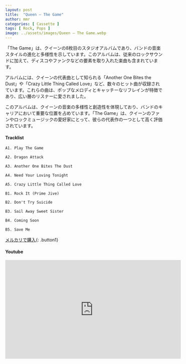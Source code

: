 ```yaml
---
layout: post
title:  "Queen – The Game"
author: mmr
categories: [ Cassette ]
tags: [ Rock, Pops ]
image: ../assets/images/Queen – The Game.webp
---
```


「The Game」は、クイーンの8枚目のスタジオアルバムであり、バンドの音楽スタイルの進化と多様性を示しています。このアルバムは、従来のロックサウンドに加えて、ディスコやファンクなどの要素を取り入れた楽曲も含まれています。

アルバムには、クイーンの代表曲として知られる「Another One Bites the Dust」や「Crazy Little Thing Called Love」など、数々のヒット曲が収録されています。これらの曲は、ポップなメロディとキャッチーなリフレインが特徴であり、広い層のリスナーに愛されました。

このアルバムは、クイーンの音楽の多様性と創造性を体現しており、バンドのキャリアにおいて重要な位置を占めています。「The Game」は、クイーンのファンやロックミュージックの愛好家にとって、彼らの代表作の一つとして高く評価されています。

#### Tracklist
```md
A1. Play The Game

A2. Dragon Attack

A3. Another One Bites The Dust

A4. Need Your Loving Tonight

A5. Crazy Little Thing Called Love

B1. Rock It (Prime Jive)

B2. Don't Try Suicide

B3. Sail Away Sweet Sister

B4. Coming Soon

B5. Save Me
```

[メルカリで購入](https://jp.mercari.com/item/m30325124043?afid=6142608987){: .button1}

#### Youtube
<iframe width="560" height="315" src="https://www.youtube.com/embed/8Z9eHciHgDE?si=qdn5Z3frKYtz5Soj" title="YouTube video player" frameborder="0" allow="accelerometer; autoplay; clipboard-write; encrypted-media; gyroscope; picture-in-picture; web-share" referrerpolicy="strict-origin-when-cross-origin" allowfullscreen></iframe>